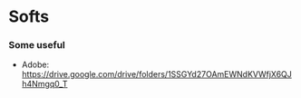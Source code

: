# Softs

### Some useful
+ Adobe: https://drive.google.com/drive/folders/1SSGYd27OAmEWNdKVWfjX6QJh4Nmgq0_T
